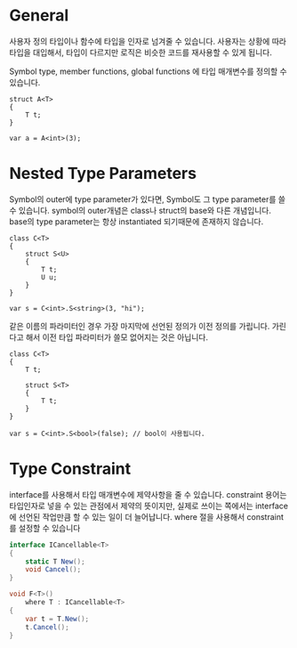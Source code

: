 # General
사용자 정의 타입이나 함수에 타입을 인자로 넘겨줄 수 있습니다. 사용자는 상황에 따라 타입을 대입해서, 타입이 다르지만 로직은 비슷한 코드를 재사용할 수 있게 됩니다.

Symbol type, member functions, global functions 에 타입 매개변수를 정의할 수 있습니다.
```
struct A<T>
{
    T t;
}

var a = A<int>(3); 
```

# Nested Type Parameters

Symbol의 outer에 type parameter가 있다면, Symbol도 그 type parameter를 쓸 수 있습니다. symbol의 outer개념은 class나 struct의 base와 다른 개념입니다. base의 type parameter는 항상 instantiated 되기때문에 존재하지 않습니다.

```
class C<T>
{
    struct S<U>
    {
        T t;
        U u;
    }
}

var s = C<int>.S<string>(3, "hi");
```

같은 이름의 파라미터인 경우 가장 마지막에 선언된 정의가 이전 정의를 가립니다. 가린다고 해서 이전 타입 파라미터가 쓸모 없어지는 것은 아닙니다.
```
class C<T>
{
    T t;
    
    struct S<T>
    {
        T t;
    }
}

var s = C<int>.S<bool>(false); // bool이 사용됩니다.

```

# Type Constraint
interface를 사용해서 타입 매개변수에 제약사항을 줄 수 있습니다. constraint 용어는 타입인자로 넣을 수 있는 관점에서 제약의 뜻이지만, 실제로 쓰이는 쪽에서는 interface에 선언된 작업만큼 할 수 있는 일이 더 늘어납니다. where 절을 사용해서 constraint를 설정할 수 있습니다
```cs
interface ICancellable<T>
{
    static T New();
    void Cancel();
}

void F<T>()
    where T : ICancellable<T>
{
    var t = T.New();
    t.Cancel();
}
```
